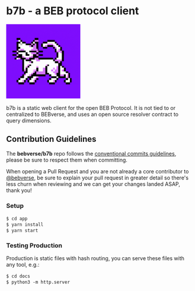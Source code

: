 # b7b - a BEB protocol client

<img src="./b7b_logo.png" width="200" />

b7b is a static web client for the open BEB Protocol. It is not tied to or centralized to BEBverse, and uses an open source resolver contract to query dimensions.

## Contribution Guidelines

The **bebverse/b7b** repo follows the [conventional commits guidelines](https://www.conventionalcommits.org/en/v1.0.0/#summary), please be sure to respect them when committing.

When opening a Pull Request and you are not already a core contributor to [@bebverse](https://github.com/bebverse), be sure to explain your pull request in greater detail so there's less churn when reviewing and we can get your changes landed ASAP, thank you!

### Setup

```
$ cd app
$ yarn install
$ yarn start
```

### Testing Production

Production is static files with hash routing, you can serve these files with any tool, e.g.:

```
$ cd docs
$ python3 -m http.server
```
